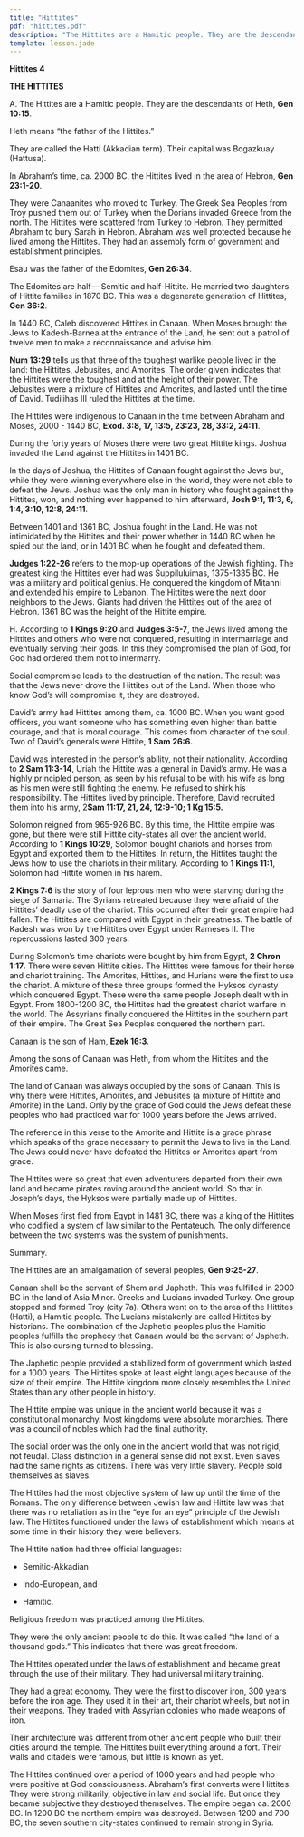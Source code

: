 ```yaml
---
title: "Hittites"
pdf: "hittites.pdf"
description: "The Hittites are a Hamitic people. They are the descendants of Heth, Gen 10:15."
template: lesson.jade
---
```



**Hittites 4**

**THE HITTITES**

A. The Hittites are a Hamitic people. They are the descendants of Heth,
**Gen 10:15**.

Heth means “the father of the Hittites.”

They are called the Hatti (Akkadian term). Their capital was Bogazkuay
(Hattusa).

In Abraham’s time, ca. 2000 BC, the Hittites lived in the area of
Hebron, **Gen 23:1-20**.

They were Canaanites who moved to Turkey. The Greek Sea Peoples from
Troy pushed them out of Turkey when the Dorians invaded Greece from the
north. The Hittites were scattered from Turkey to Hebron. They permitted
Abraham to bury Sarah in Hebron. Abraham was well protected because he
lived among the Hittites. They had an assembly form of government and
establishment principles.

Esau was the father of the Edomites, **Gen 26:34**.

The Edomites are half— Semitic and half-Hittite. He married two
daughters of Hittite families in 1870 BC. This was a degenerate
generation of Hittites, **Gen 36:2**.

In 1440 BC, Caleb discovered Hittites in Canaan. When Moses brought the
Jews to Kadesh-Barnea at the entrance of the Land, he sent out a patrol
of twelve men to make a reconnaissance and advise him.

**Num 13:29** tells us that three of the toughest warlike people lived
in the land: the Hittites, Jebusites, and Amorites. The order given
indicates that the Hittites were the toughest and at the height of their
power. The Jebusites were a mixture of Hittites and Amorites, and lasted
until the time of David. Tudilihas III ruled the Hittites at the time.

The Hittites were indigenous to Canaan in the time between Abraham and
Moses, 2000 - 1440 BC, **Exod. 3:8, 17, 13:5, 23:23, 28, 33:2, 24:11**.

During the forty years of Moses there were two great Hittite kings.
Joshua invaded the Land against the Hittites in 1401 BC.

In the days of Joshua, the Hittites of Canaan fought against the Jews
but, while they were winning everywhere else in the world, they were not
able to defeat the Jews. Joshua was the only man in history who fought
against the Hittites, won, and nothing ever happened to him afterward,
**Josh 9:1, 11:3, 6, 1:4, 3:10, 12:8, 24:11**.

Between 1401 and 1361 BC, Joshua fought in the Land. He was not
intimidated by the Hittites and their power whether in 1440 BC when he
spied out the land, or in 1401 BC when he fought and defeated them.

**Judges 1:22-26** refers to the mop-up operations of the Jewish
fighting. The greatest king the Hittites ever had was Suppiluluimas,
1375-1335 BC. He was a military and political genius. He conquered the
kingdom of Mitanni and extended his empire to Lebanon. The Hittites were
the next door neighbors to the Jews. Giants had driven the Hittites out
of the area of Hebron. 1361 BC was the height of the Hittite empire.

H. According to **1 Kings 9:20** and **Judges 3:5-7**, the Jews lived
among the Hittites and others who were not conquered, resulting in
intermarriage and eventually serving their gods. In this they
compromised the plan of God, for God had ordered them not to intermarry.

Social compromise leads to the destruction of the nation. The result was
that the Jews never drove the Hittites out of the Land. When those who
know God’s will compromise it, they are destroyed.

David’s army had Hittites among them, ca. 1000 BC. When you want good
officers, you want someone who has something even higher than battle
courage, and that is moral courage. This comes from character of the
soul. Two of David’s generals were Hittite, **1 Sam 26:6.**

David was interested in the person’s ability, not their nationality.
According to **2 Sam 11:3-14**, Uriah the Hittite was a general in
David’s army. He was a highly principled person, as seen by his refusal
to be with his wife as long as his men were still fighting the enemy. He
refused to shirk his responsibility. The Hittites lived by principle.
Therefore, David recruited them into his army, 2**Sam 11:17, 21, 24,
12:9-10; 1 Kg 15:5.**

Solomon reigned from 965-926 BC. By this time, the Hittite empire was
gone, but there were still Hittite city-states all over the ancient
world. According to **1 Kings 10:29**, Solomon bought chariots and
horses from Egypt and exported them to the Hittites. In return, the
Hittites taught the Jews how to use the chariots in their military.
According to **1 Kings 11:1**, Solomon had Hittite women in his harem.

**2 Kings 7:6** is the story of four leprous men who were starving
during the siege of Samaria. The Syrians retreated because they were
afraid of the Hittites’ deadly use of the chariot. This occurred after
their great empire had fallen. The Hittites are compared with Egypt in
their greatness. The battle of Kadesh was won by the Hittites over Egypt
under Rameses II. The repercussions lasted 300 years.

During Solomon’s time chariots were bought by him from Egypt, **2 Chron
1:17**. There were seven Hittite cities. The Hittites were famous for
their horse and chariot training. The Amorites, Hittites, and Hurians
were the first to use the chariot. A mixture of these three groups
formed the Hyksos dynasty which conquered Egypt. These were the same
people Joseph dealt with in Egypt. From 1800-1200 BC, the Hittites had
the greatest chariot warfare in the world. The Assyrians finally
conquered the Hittites in the southern part of their empire. The Great
Sea Peoples conquered the northern part.

Canaan is the son of Ham, **Ezek 16:3**.

Among the sons of Canaan was Heth, from whom the Hittites and the
Amorites came.

The land of Canaan was always occupied by the sons of Canaan. This is
why there were Hittites, Amorites, and Jebusites (a mixture of Hittite
and Amorite) in the Land. Only by the grace of God could the Jews defeat
these peoples who had practiced war for 1000 years before the Jews
arrived.

The reference in this verse to the Amorite and Hittite is a grace phrase
which speaks of the grace necessary to permit the Jews to live in the
Land. The Jews could never have defeated the Hittites or Amorites apart
from grace.

The Hittites were so great that even adventurers departed from their own
land and became pirates roving around the ancient world. So that in
Joseph’s days, the Hyksos were partially made up of Hittites.

When Moses first fled from Egypt in 1481 BC, there was a king of the
Hittites who codified a system of law similar to the Pentateuch. The
only difference between the two systems was the system of punishments.

Summary.

The Hittites are an amalgamation of several peoples, **Gen 9:25-27**.

Canaan shall be the servant of Shem and Japheth. This was fulfilled in
2000 BC in the land of Asia Minor. Greeks and Lucians invaded Turkey.
One group stopped and formed Troy (city 7a). Others went on to the area
of the Hittites (Hatti), a Hamitic people. The Lucians mistakenly are
called Hittites by historians. The combination of the Japhetic peoples
plus the Hamitic peoples fulfills the prophecy that Canaan would be the
servant of Japheth. This is also cursing turned to blessing.

The Japhetic people provided a stabilized form of government which
lasted for a 1000 years. The Hittites spoke at least eight languages
because of the size of their empire. The Hittite kingdom more closely
resembles the United States than any other people in history.

The Hittite empire was unique in the ancient world because it was a
constitutional monarchy. Most kingdoms were absolute monarchies. There
was a council of nobles which had the final authority.

The social order was the only one in the ancient world that was not
rigid, not feudal. Class distinction in a general sense did not exist.
Even slaves had the same rights as citizens. There was very little
slavery. People sold themselves as slaves.

The Hittites had the most objective system of law up until the time of
the Romans. The only difference between Jewish law and Hittite law was
that there was no retaliation as in the “eye for an eye” principle of
the Jewish law. The Hittites functioned under the laws of establishment
which means at some time in their history they were believers.

The Hittite nation had three official languages:

-   Semitic-Akkadian

-   Indo-European, and

-   Hamitic.

Religious freedom was practiced among the Hittites.

They were the only ancient people to do this. It was called “the land of
a thousand gods.” This indicates that there was great freedom.

The Hittites operated under the laws of establishment and became great
through the use of their military. They had universal military training.

They had a great economy. They were the first to discover iron, 300
years before the iron age. They used it in their art, their chariot
wheels, but not in their weapons. They traded with Assyrian colonies who
made weapons of iron.

Their architecture was different from other ancient people who built
their cities around the temple. The Hittites built everything around a
fort. Their walls and citadels were famous, but little is known as yet.

The Hittites continued over a period of 1000 years and had people who
were positive at God consciousness. Abraham’s first converts were
Hittites. They were strong militarily, objective in law and social life.
But once they became subjective they destroyed themselves. The empire
began ca. 2000 BC. In 1200 BC the northern empire was destroyed. Between
1200 and 700 BC, the seven southern city-states continued to remain
strong in Syria.

